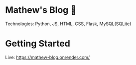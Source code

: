 # Mathew's Blog 📖
Technologies: Python, JS, HTML, CSS, Flask, MySQL(SQLite)
# Getting Started
Live: https://mathew-blog.onrender.com/

